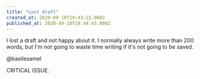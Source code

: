 ```yaml
---
title: "Lost draft"
created_at: 2020-09-10T19:43:22.000Z
published_at: 2020-09-10T19:44:43.000Z
---
```

I lost a draft and not happy about it. I normally always write more than 200 words, but I'm not going to waste time writing if it's not going to be saved. 

@basilesamel

CRITICAL ISSUE.
